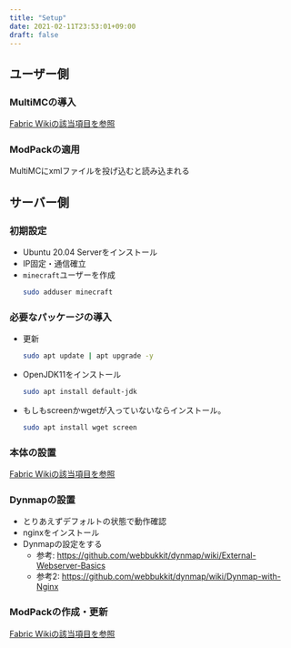 ```yaml
---
title: "Setup"
date: 2021-02-11T23:53:01+09:00
draft: false
---
```


## ユーザー側
### MultiMCの導入
[Fabric Wikiの該当項目を参照](https://fabricmc.net/wiki/player:tutorials:install_multimc:windows)

### ModPackの適用
MultiMCにxmlファイルを投げ込むと読み込まれる

## サーバー側
### 初期設定
* Ubuntu 20.04 Serverをインストール
* IP固定・通信確立
* `minecraft`ユーザーを作成
  ```bash
  sudo adduser minecraft
  ```

### 必要なパッケージの導入
* 更新
  ```bash
  sudo apt update | apt upgrade -y
  ```
* OpenJDK11をインストール
  ```bash
  sudo apt install default-jdk
  ```
* もしもscreenかwgetが入っていないならインストール。
  ```bash
  sudo apt install wget screen
  ```

### 本体の設置
[Fabric Wikiの該当項目を参照](https://fabricmc.net/wiki/player:tutorials:install_server)

### Dynmapの設置
* とりあえずデフォルトの状態で動作確認
* nginxをインストール
* Dynmapの設定をする
  * 参考: https://github.com/webbukkit/dynmap/wiki/External-Webserver-Basics
  * 参考2:   https://github.com/webbukkit/dynmap/wiki/Dynmap-with-Nginx

### ModPackの作成・更新
[Fabric Wikiの該当項目を参照](https://fabricmc.net/wiki/tutorial:mcupdater_modpacks)
